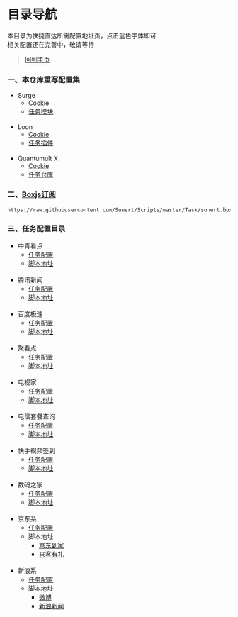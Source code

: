 # 目录导航

本目录为快捷直达所需配置地址页，点击蓝色字体即可  
相关配置还在完善中，敬请等待  

> [回到主页](https://github.com/Sunert/Scripts)

### 一、本仓库重写配置集
  * Surge
    * [Cookie](https://raw.githubusercontent.com/Sunert/Profiles/master/Surge/Modules/Sunert_Cookie.sgmodule)
    * [任务模块](https://raw.githubusercontent.com/Sunert/Profiles/master/Surge/Modules/Sunert_Task.sgmodule)
      <br> </br>
  * Loon
    * [Cookie](https://raw.githubusercontent.com/Sunert/Profiles/master/Loon/Sunet_Cookie.plugin)
    * [任务插件](https://raw.githubusercontent.com/Sunert/Profiles/master/Loon/Sunert_Task.plugin)
      <br> </br>
  * Quantumult X
    * [Cookie](https://raw.githubusercontent.com/Sunert/Profiles/master/QuantumultX/Rewrite/Sunert_Cookie.conf)
    * [任务仓库](https://raw.githubusercontent.com/Sunert/Scripts/master/Task/Sunert_Task.json)
    
### 二、[Boxjs订阅](https://raw.githubusercontent.com/Sunert/Scripts/master/Task/sunert.boxjs.json)

 ```
https://raw.githubusercontent.com/Sunert/Scripts/master/Task/sunert.boxjs.json
 ```
    
### 三、任务配置目录

 * 中青看点
    * [任务配置](https://github.com/Sunert/Scripts/tree/master/TaskConf/youth)
    * [脚本地址](https://raw.githubusercontent.com/Sunert/Scripts/master/Task/youth.js) 
    <br> </br>
 * 腾讯新闻
    * [任务配置](https://github.com/Sunert/Scripts/tree/master/TaskConf/txnews)
    * [脚本地址](https://raw.githubusercontent.com/Sunert/Scripts/master/Task/txnews.js) 
        <br> </br>
 * 百度极速
    * [任务配置](https://github.com/Sunert/Scripts/tree/master/TaskConf/baidu)
    * [脚本地址](https://raw.githubusercontent.com/Sunert/Scripts/master/Task/baidu_speed.js) 
        <br> </br>
 * 聚看点
    * [任务配置](https://github.com/Sunert/Scripts/tree/master/TaskConf/jukan)
    * [脚本地址](https://raw.githubusercontent.com/Sunert/Scripts/master/Task/jukan.js) 
        <br> </br>
 * 电视家
    * [任务配置](https://github.com/Sunert/Scripts/tree/master/TaskConf/dianshijia)
    * [脚本地址](https://raw.githubusercontent.com/Sunert/Scripts/master/Task/dianshijia.js) 
        <br> </br>
 * 电信套餐查询
    * [任务配置](https://github.com/Sunert/Scripts/tree/master/TaskConf/dianxin)
    * [脚本地址](https://raw.githubusercontent.com/Sunert/Scripts/master/Task/telecomInfinity.js) 
        <br> </br>
 * 快手视频签到
    * [任务配置](https://github.com/Sunert/Scripts/tree/master/TaskConf/kuaishou)
    * [脚本地址](https://raw.githubusercontent.com/Sunert/Scripts/master/Task/kuaishou.js) 
     <br> </br>
 * 数码之家
    * [任务配置](https://github.com/Sunert/Scripts/tree/master/TaskConf/digital_home)
    * [脚本地址](https://raw.githubusercontent.com/Sunert/Scripts/master/Task/mydigit.js) 
        <br> </br>
 * 京东系
    * [任务配置](https://github.com/Sunert/Scripts/tree/master/TaskConf/jd)
    * 脚本地址
        * [京东到家](https://raw.githubusercontent.com/Sunert/Scripts/master/Task/jddk.js)
        * [来客有礼](https://raw.githubusercontent.com/Sunert/Scripts/master/Task/lkyl.js)
        <br> </br>
 * 新浪系
    * [任务配置](https://github.com/Sunert/Scripts/tree/master/TaskConf/sina)
    * 脚本地址
        * [微博](https://raw.githubusercontent.com/Sunert/Scripts/master/Task/weibo.js)
        * [新浪新闻](https://raw.githubusercontent.com/Sunert/Scripts/master/Task/sinanews.js)
    
